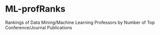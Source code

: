 # ML-profRanks
Rankings of Data Mining/Machine Learning Professors by Number of Top Conference/Journal Publications
